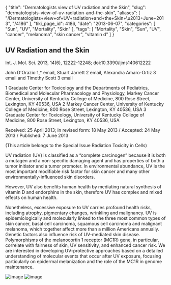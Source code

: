 {
    "title": "Dermatologists view of UV radiation and the Skin",
    "slug": "dermatologists-view-of-uv-radiation-and-the-skin",
    "aliases": [
        "/Dermatologists+view+of+UV+radiation+and+the+Skin+\u2013+June+2013",
        "/4186"
    ],
    "tiki_page_id": 4186,
    "date": "2013-06-07",
    "categories": [
        "Sun",
        "UV",
        "Mortality",
        "Skin"
    ],
    "tags": [
        "Mortality",
        "Skin",
        "Sun",
        "UV",
        "cancer",
        "melanoma",
        "skin cancer",
        "vitamin d"
    ]
}


## UV Radiation and the Skin

Int. J. Mol. Sci. 2013, 14(6), 12222-12248; doi:10.3390/ijms140612222 

John D'Orazio 1,* email, Stuart Jarrett 2 email, Alexandra Amaro-Ortiz 3 email and Timothy Scott 3 email

1 Graduate Center for Toxicology and the Departments of Pediatrics, Biomedical and Molecular Pharmacology and Physiology, Markey Cancer Center, University of Kentucky College of Medicine, 800 Rose Street, Lexington, KY 40536, USA 2 Markey Cancer Center, University of Kentucky College of Medicine, 800 Rose Street, Lexington, KY 40536, USA 3 Graduate Center for Toxicology, University of Kentucky College of Medicine, 800 Rose Street, Lexington, KY 40536, USA

Received: 25 April 2013; in revised form: 18 May 2013 / Accepted: 24 May 2013 / Published: 7 June 2013

(This article belongs to the Special Issue Radiation Toxicity in Cells)

UV radiation (UV) is classified as a “complete carcinogen” because it is both a mutagen and a non-specific damaging agent and has properties of both a tumor initiator and a tumor promoter. In environmental abundance, UV is the most important modifiable risk factor for skin cancer and many other environmentally-influenced skin disorders. 

However, UV also benefits human health by mediating natural synthesis of vitamin D and endorphins in the skin, therefore UV has complex and mixed effects on human health. 

Nonetheless, excessive exposure to UV carries profound health risks, including atrophy, pigmentary changes, wrinkling and malignancy. UV is epidemiologically and molecularly linked to the three most common types of skin cancer, basal cell carcinoma, squamous cell carcinoma and malignant melanoma, which together affect more than a million Americans annually. Genetic factors also influence risk of UV-mediated skin disease. Polymorphisms of the melanocortin 1 receptor (MC1R) gene, in particular, correlate with fairness of skin, UV sensitivity, and enhanced cancer risk. We are interested in developing UV-protective approaches based on a detailed understanding of molecular events that occur after UV exposure, focusing particularly on epidermal melanization and the role of the MC1R in genome maintenance.

<img src="https://d378j1rmrlek7x.cloudfront.net/attachments/jpeg/skin1.jpg" alt="image">
<img src="https://d378j1rmrlek7x.cloudfront.net/attachments/jpeg/skin2.jpg" alt="image">